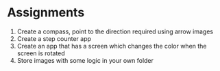 # Assignments

1. Create a compass, point to the direction required using arrow images
2. Create a step counter app
3. Create an app that has a screen which changes the color when the screen is rotated
4. Store images with some logic in your own folder
